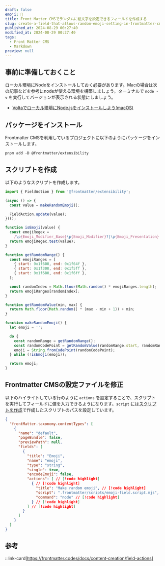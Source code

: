 ```yaml
---
draft: false
emoji: 🐖
title: Front Matter CMSでランダムに絵文字を設定できるフィールドを作成する
slug: create-a-field-that-allows-random-emoji-setting-in-frontmatter-cms
published_at: 2024-08-29 00:27:40
modified_at: 2024-08-29 00:27:40
tags:
  - Front Matter CMS
  - Markdown
preview: null
---
```


## 事前に準備しておくこと

ローカル環境にNodeをインストールしておく必要があります。Macの場合は次の記事などを参考にnodeが使える環境を構築しましょう。ターミナルで `node -v` を実行してバージョンが表示される状態にしましょう。

- [Voltaでローカル環境にNode.jsをインストールしよう(macOS)](2024-07-19-voltaでローカル環境にnode.jsをインストールしよう.md)

## パッケージをインストール

Frontmatter CMSを利用しているプロジェクトに以下のようにパッケージをインストールします。

```sh:Terminal
pnpm add -D @frontmatter/extensibility
```

## スクリプトを作成

以下のようなスクリプトを作成します。

```javascript:.frontmatter/scripts/emoji-field.script.mjs
import { FieldAction } from '@frontmatter/extensibility';

(async () => {
  const value = makeRandomEmoji();

  FieldAction.update(value);
})();

function isEmoji(value) {
  const emojiRegex =
    /\p{Emoji_Modifier_Base}\p{Emoji_Modifier}?|\p{Emoji_Presentation}|\p{Emoji}\uFE0F/u;
  return emojiRegex.test(value);
}

function getRandomRange() {
  const emojiRanges = [
    { start: 0x1f600, end: 0x1f64f },
    { start: 0x1f300, end: 0x1f5ff },
    { start: 0x1f680, end: 0x1f6ff },
  ];

  const randomIndex = Math.floor(Math.random() * emojiRanges.length);
  return emojiRanges[randomIndex];
}

function getRandomValue(min, max) {
  return Math.floor(Math.random() * (max - min + 1)) + min;
}

function makeRandomEmoji() {
  let emoji = '';

  do {
    const randomRange = getRandomRange();
    const randomCodePoint = getRandomValue(randomRange.start, randomRange.end);
    emoji = String.fromCodePoint(randomCodePoint);
  } while (!isEmoji(emoji));

  return emoji;
}
```

## Frontmatter CMSの設定ファイルを修正

以下のハイライトしている行のように `actions` を設定することで、スクリプトを実行してフィールドに値を入力できるようになります。`script` には[スクリプトを作成](#スクリプトを作成)で作成したスクリプトのパスを設定しています。

```json:frontmatter.json
{
  "frontMatter.taxonomy.contentTypes": [
    {
      "name": "default",
      "pageBundle": false,
      "previewPath": null,
      "fields": [
        {
          "title": "Emoji",
          "name": "emoji",
          "type": "string",
          "single": true,
          "encodeEmoji": false,
          "actions": [ // [!code highlight]
            { // [!code highlight]
              "title": "Make random emoji", // [!code highlight]
              "script": ".frontmatter/scripts/emoji-field.script.mjs", // [!code highlight]
              "command": "node" // [!code highlight]
            } // [!code highlight]
          ] // [!code highlight]
        }
      ]
    }
  ]
}
```

## 参考

::link-card[https://frontmatter.codes/docs/content-creation/field-actions]

